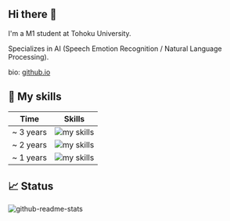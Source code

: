 ## Hi there 👋
I'm a M1 student at Tohoku University.

Specializes in AI (Speech Emotion Recognition / Natural Language Processing).

bio: [github.io](https://u-hyszk.github.io/)

## 🌱 My skills

|Time|Skills|
| --- | --- |
|~ 3 years| <img alt="my skills" src="https://skillicons.dev/icons?theme=light&perline=8&i=py,pytorch" /> |
|~ 2 years| <img alt="my skills" src="https://skillicons.dev/icons?theme=light&perline=8&i=docker,js,html,css" /> |
|~ 1 years| <img alt="my skills" src="https://skillicons.dev/icons?theme=light&perline=8&i=react,fastapi,nodejs,mongodb,mysql,aws,cpp" /> |

## 📈 Status
![github-readme-stats](https://github-readme-stats-clone-zeta.vercel.app/api/top-langs/?username=u-hyszk&layout=pie)

<!--
**u-hyszk/u-hyszk** is a ✨ _special_ ✨ repository because its `README.md` (this file) appears on your GitHub profile.

Here are some ideas to get you started:

- 🔭 I’m currently working on ...
- 🌱 I’m currently learning ...
- 👯 I’m looking to collaborate on ...
- 🤔 I’m looking for help with ...
- 💬 Ask me about ...
- 📫 How to reach me: ...
- 😄 Pronouns: ...
- ⚡ Fun fact: ...
-->
